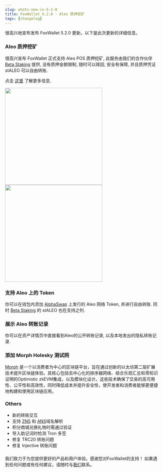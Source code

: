 ```yaml
---
slug: whats-new-in-5-2-0
title: FoxWallet 5.2.0 - Aleo 质押挖矿
tags: [changelog]
---
```


很高兴地宣布发布 FoxWallet 5.2.0 更新。以下是此次更新的详细信息。 

<!--truncate-->

### Aleo 质押挖矿
很高兴宣布 FoxWallet 正式支持 Aleo POS 质押挖矿, 此服务由我们的合作伙伴 [Beta Staking](https://betastaking.com/) 提供, 没有质押金额限制, 随时可以赎回, 安全有保障, 并且质押凭证 stALEO 可以自由转账.  

点击 [这里](https://hc.foxwallet.com/docs/aleo/beta-staking) 了解更多信息.  

<img src="/img/blog/aleo-stake.webp" width="320" /> <img src="/img/blog/beta-staking.webp" width="320" />

### 支持 Aleo 上的 Token 
你可以在钱包内添加 [AlphaSwap](https://alphaswap.pro/) 上发行的 Aleo 网络 Token, 并进行自由转账. 同时 [Beta Staking](https://betastaking.com/) 的 stALEO 也在支持之列.

### 展示 Aleo 转账记录
你可以在资产详情页中直接看到Aleo的公开转账记录, 以及本地发出的隐私转账记录.

### 添加 Morph Holesky 测试网
[Morph](https://www.morphl2.io/) 是一个以消费者为中心的区块链平台，旨在通过创新的以太坊第二层扩展技术提升区块链体验。其核心包括去中心化的排序器网络、结合乐观汇总和零知识证明的Optimistic zkEVM集成，以及模块化设计。这些技术确保了交易的高可用性、公平性和高效性，同时降低成本并提升安全性，使开发者和消费者能够更便捷地构建和使用区块链应用。

### Others
- 新的转账交互
- 支持 [ZNS](https://www.znsconnect.io/) 和 [ANS](https://aleonames.id/)域名解析
- 积分商城兑换礼物时需通过验证
- 导入助记词时检测 Tron 多签
- 修复 TRC20 转账问题
- 修复 Injective 转账问题

### 
我们致力于为您提供更好的产品和用户体验。感谢您对FoxWallet的支持！ 如果遇到任何问题或有任何建议，请随时与[我们](mailto:contact@foxwallet.com)联系。